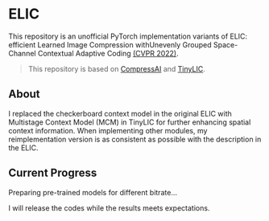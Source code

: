 # ELIC
This repository is an unofficial PyTorch implementation variants of ELIC: efficient Learned Image Compression withUnevenly Grouped Space-Channel Contextual Adaptive Coding [(CVPR 2022)](https://openaccess.thecvf.com/content/CVPR2022/html/He_ELIC_Efficient_Learned_Image_Compression_With_Unevenly_Grouped_Space-Channel_Contextual_CVPR_2022_paper.html).

>  This repository is based on [CompressAI](https://github.com/InterDigitalInc/CompressAI) and [TinyLIC](https://github.com/lumingzzz/TinyLIC).

## About

I replaced the checkerboard context model in the original ELIC with Multistage Context Model (MCM) in TinyLIC for further enhancing spatial context information. When implementing other modules, my reimplementation version is as consistent as possible with the description in the ELIC.

## Current Progress

Preparing pre-trained models for different bitrate...

I will release the codes while the results meets expectations.
